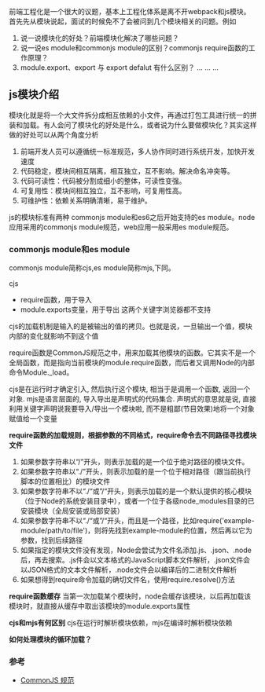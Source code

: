 
前端工程化是一个很大的议题，基本上工程化体系是离不开webpack和js模块。首先先从模块说起，面试的时候免不了会被问到几个模块相关的问题。例如
1. 说一说模块化的好处？前端模块化解决了哪些问题？
2. 说一说es module和commonjs module的区别？commonjs require函数的工作原理？
3. module.export、export 与 export defalut 有什么区别？
...
...
...

## js模块介绍
模块化就是将一个大文件拆分成相互依赖的小文件，再通过打包工具进行统一的拼装和加载。有人会问了模块化的好处是什么，或者说为什么要做模块化？其实这样做的好处可以从两个角度分析

1. 前端开发人员可以遵循统一标准规范，多人协作同时进行系统开发，加快开发速度
2. 代码稳定，模块间相互隔离，相互独立，互不影响。解决命名冲突等。
3. 代码可读性：代码被分割成细小的整体，可读性变强。
4. 可复用性：模块间相互独立，互不影响，可复用性高。
5. 可维护性：依赖关系明确清晰，易于维护。

js的模块标准有两种 commonjs module和es6之后开始支持的es module。node应用采用的commonjs module规范，web应用一般采用es module规范。

### commonjs module和es module
commonjs module简称cjs,es module简称mjs,下同。

cjs
- require函数，用于导入
- module.exports变量，用于导出
这两个关键字浏览器都不支持

cjs的加载机制是输入的是被输出的值的拷贝。也就是说，一旦输出一个值，模块内部的变化就影响不到这个值

require函数是CommonJS规范之中，用来加载其他模块的函数。它其实不是一个全局函数，而是指向当前模块的module.require函数，而后者又调用Node的内部命令Module._load。

cjs是在运行时才确定引入, 然后执行这个模块, 相当于是调用一个函数, 返回一个对象.
mjs是语言层面的, 导入导出是声明式的代码集合. 声明式的意思就是说, 直接利用关键字声明说我要导入/导出一个模块啦, 而不是粗鄙(节目效果)地将一个对象赋值给一个变量

**require函数的加载规则，根据参数的不同格式，require命令去不同路径寻找模块文件**
1. 如果参数字符串以“/”开头，则表示加载的是一个位于绝对路径的模块文件。
2. 如果参数字符串以“./”开头，则表示加载的是一个位于相对路径（跟当前执行脚本的位置相比）的模块文件
3. 如果参数字符串不以“./“或”/“开头，则表示加载的是一个默认提供的核心模块（位于Node的系统安装目录中），或者一个位于各级node_modules目录的已安装模块（全局安装或局部安装）
4. 如果参数字符串不以“./“或”/“开头，而且是一个路径，比如require('example-module/path/to/file')，则将先找到example-module的位置，然后再以它为参数，找到后续路径
5. 如果指定的模块文件没有发现，Node会尝试为文件名添加.js、.json、.node后，再去搜索。.js件会以文本格式的JavaScript脚本文件解析，.json文件会以JSON格式的文本文件解析，.node文件会以编译后的二进制文件解析
6. 如果想得到require命令加载的确切文件名，使用require.resolve()方法

**require函数缓存**
当第一次加载某个模块时，node会缓存该模块，以后再加载该模块时，就直接从缓存中取出该模块的module.exports属性

**cjs和mjs有何区别**
cjs在运行时解析模块依赖，mjs在编译时解析模块依赖

**如何处理模块的循环加载？**


### 参考
- [CommonJS 规范](http://wiki.commonjs.org/wiki/CommonJS)